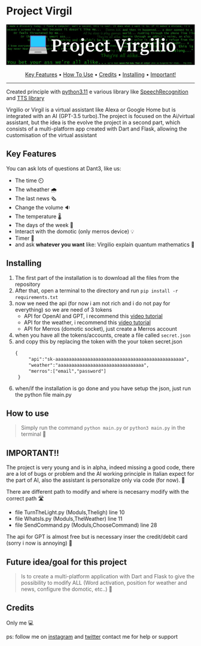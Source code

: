# Project Virgil

<p align="center">
 <img src="/docs/Project_Virgilio (1).png" alt="Markdownify" width ="700px" >
 </p>
 

<p align="center">
  <a href="#key-features">Key Features</a> •
  <a href="#how-to-use">How To Use</a> •
  <a href="#credits">Credits</a> •
  <a href="#installing">Installing</a> •
  <a href="#important">Important!</a> 
</p>

---

Created principle with [python3.11](https://www.python.org/downloads/) e various library like [SpeechRecognition ](https://pypi.org/project/SpeechRecognition/)  and [TTS library](https://github.com/coqui-ai/TTS) 

Virgilio or Virgil is a virtual assistant like Alexa or Google Home but is integrated with an AI (GPT-3.5 turbo).The project is focused on the Ai/virtual assistant, but the idea is the evolve the project in a second part, which consists of a multi-platform app created with Dart and Flask, allowing the customisation of the virtual assistant


## Key Features
You can ask lots of questions at Dant3, like us:
- The time ⏲️
- The wheather 🌧️
- The last news 🗞️
- Change the volume 🔉
- The temperature 🌡️
- The days of the week 📆
- Interact with the domotic (only merros device) 💡
- Timer 🔂
- and ask **whatever you want** like: Virgilio explain quantum mathematics 🤖

## Installing

1. The first part of the installation is to download all the files from the repository
2. After that, open a terminal to the directory and run  ```pip install -r requirements.txt```
3. now we need the api (for now i am not rich and i do not pay for everything) so
 we are need of 3 tokens
   - API for OpenAI and GPT,
          i recommend this [video tutorial]((https://www.youtube.com/watch?v=u-LeLPBZr2k)) 
   - API for the weather,
          i recommend this [video tutorial]((https://www.youtube.com/watch?v=u-LeLPBZr2k)) 
   - API for Merros (domotic socket),
          just create a Merros account
4. when you have all the tokens/accounts, create a file called `secret.json`
5. and copy this by replacing the token with the your token
   secret.json
   ```
   {
        "api":"sk-aaaaaaaaaaaaaaaaaaaaaaaaaaaaaaaaaaaaaaaaaaaaaaaa",
        "weather":"aaaaaaaaaaaaaaaaaaaaaaaaaaaaaaaa",
        "merros":["email","password"]
    }
   ```
7. when/if the installation is go done and you have setup the json, just run the python file main.py

## How to use
> Simply run the command `python main.py` or `python3 main.py` in the terminal 📃

## IMPORTANT!!
The project is very young and is in alpha, indeed missing a good code, there are a lot of bugs or problem and the AI working principle in Italian expect for the part of AI, also the assistant is personalize only via code (for now). 🐛

There are different  path to modify and where is necesarry modify with the correct path 🛣️

- file TurnTheLight.py (Moduls,Theligh) line 10 
- file WhatsIs.py (Moduls,TheWeather) line 11
- file SendCommand.py (Moduls,ChooseCommand) line 28

The api for GPT is almost free but is necessary inser the credit/debit card (sorry i now is annoying) 💸

## Future idea/goal for this project

> Is to create a multi-platform application with Dart and Flask to give the possibility to modify ALL (Word activation, position for weather and news, configure the domotic, etc..) 👾

## Credits
Only me 💻 

ps: follow me on [instagram](https://www.instagram.com/akiidjk) and [twitter](https://twitter.com/R3tr0_fj) contact me for help or support


